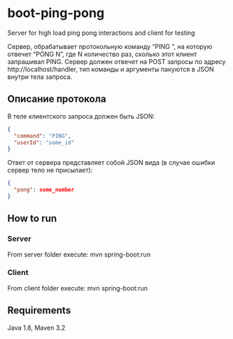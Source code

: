 # boot-ping-pong

Server for high load ping pong interactions and client for testing

Сервер, обрабатывает  протокольную команду “PING <userId>”, на которую отвечет “PONG N”, где N количество раз, сколько этот клиент запрашивал PING.
Сервер должен отвечет на POST запросы по адресу http://localhost/handler, тип команды и аргументы пакуются в JSON внутри тела запроса.

## Описание протокола
В теле клиентского запроса должен быть JSON:

```json
{
  "command": "PING",
  "userId": "some_id"
}
```

Ответ от сервера представляет собой JSON вида (в случае ошибки сервер тело не присылает):

```json
{
  "pong": some_number
}
```

## How to run

### Server
From server folder execute: mvn spring-boot:run

### Client
From client folder execute: mvn spring-boot:run

## Requirements

Java 1.8, Maven 3.2
